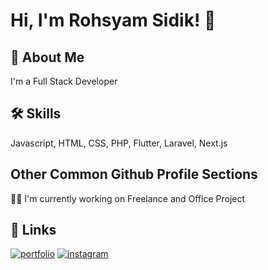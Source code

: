 
# Hi, I'm Rohsyam Sidik! 👋


## 🚀 About Me
I'm a Full Stack Developer


## 🛠 Skills
Javascript, HTML, CSS, PHP, Flutter, Laravel, Next.js


## Other Common Github Profile Sections
👩‍💻 I'm currently working on Freelance and Office Project


## 🔗 Links
[![portfolio](https://img.shields.io/badge/my_portfolio-000?style=for-the-badge&logo=ko-fi&logoColor=white)](https://katherineoelsner.com/)
[![instagram](https://img.shields.io/badge/instagram-0A66C2?style=for-the-badge&logo=instagram&logoColor=white)](https://www.instagram.com/rohsyamsdk_)


